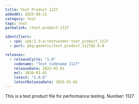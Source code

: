 ```yaml
---
title: Test Product 1127
addedAt: 2025-08-21
category: test
tags: test
permalink: /test-product-1127

identifiers:
  - cpe: cpe:2.3:a:testvendor:test_product_1127
  - purl: pkg:generic/test_product_1127@1.0.0

releases:
  - releaseCycle: "1.0"
    codename: "Test Codename 1127"
    releaseDate: 2025-01-01
    eol: 2026-01-01
    latest: "1.0.0"
    latestReleaseDate: 2025-01-01
---
```


This is a test product file for performance testing. Number: 1127
